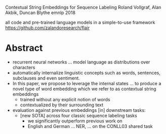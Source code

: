 Contextual String Embeddings for Sequence Labeling
Roland Vollgraf, Alan Akbik, Duncan Blythe
emnlp 2018

all code and pre-trained language models in a simple-to-use framework
https://github.com/zalandoresearch/flair

# Abstract

* recurrent neural networks ... model language as distributions over characters
* automatically internalize linguistic concepts such as
  words, sentences, subclauses and even sentiment.
* In this paper, we propose to leverage the internal states ... to
  produce a novel type of word embedding which we refer to as
  contextual string embeddings
  * trained without any explicit notion of words
  * contextualized by their surrounding text
* evaluation against previous embeddings [in] downstream tasks:
  * [new SOTA] across four classic sequence labeling tasks
    * we significantly outperform previous work on
    * English and German ... NER, ... on the CONLL03 shared task
